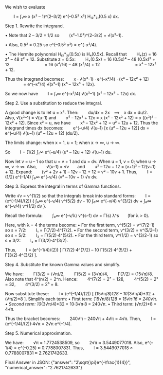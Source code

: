 We wish to evaluate

  I = ∫₁∞ x (x² – 1)^(2–3/2) e^(–0.5² x²) H₍₂*₂₎(0.5 x) dx.

Step 1. Rewrite the integrand.

• Note that 2 – 3/2 = 1/2 so
  (x²–1.0²)^(2–3/2) = √(x²–1).

• Also, 0.5² = 0.25 so e^(–0.5² x²) = e^(–x²/4).

• The Hermite polynomial H₍₂*₂₎(0.5x) is H₄(0.5x). Recall that
  H₄(z) = 16 z⁴ – 48 z² + 12.
Substitute z = 0.5x:
  H₄(0.5x) = 16 (0.5x)⁴ – 48 (0.5x)² + 12
        = 16 (x⁴/16) – 48 (x²/4) + 12
        = x⁴ – 12x² + 12.

Thus the integrand becomes:
  x · √(x²–1) · e^(–x²/4) · (x⁴ – 12x² + 12)
     = e^(–x²/4) √(x²–1) (x⁵ – 12x³ + 12x).

So we now have
  I = ∫₁∞ e^(–x²/4) √(x²–1) (x⁵ – 12x³ + 12x) dx.

Step 2. Use a substitution to reduce the integral.

A good change is to let u = x². Then:
  du/dx = 2x ⟹ x dx = du/2.
Also, √(x²–1) = √(u–1) and
  x⁵ – 12x³ + 12x = x (x⁴ – 12x² + 12) = x ((x²)² – 12x² + 12).
Since x² = u, we have
  x⁴ – 12x² + 12 = u² – 12u + 12.
Thus the integrand times dx becomes:
  e^(–u/4) √(u–1) [x (u² – 12u + 12)] dx = e^(–u/4) √(u–1) (u² – 12u + 12) (du/2).

The limits change: when x = 1, u = 1; when x → ∞, u → ∞.

So
  I = (1/2) ∫₁∞ e^(–u/4) (u² – 12u + 12) √(u–1) du.

Now let v = u – 1 so that u = v + 1 and du = dv. When u = 1, v = 0; when u → ∞, v → ∞. Also,
  √(u–1) = √v  and
  u² – 12u + 12 = (v+1)² – 12(v+1) + 12.
Expand:
  (v² + 2v + 1) – 12v – 12 + 12 = v² – 10v + 1.
Thus,
  I = (1/2) e^(–1/4) ∫₀∞ e^(–v/4) (v² – 10v + 1) √v dv.

Step 3. Express the integral in terms of Gamma functions.

Write √v = v^(1/2) so that the integrals break into standard forms:
  I = (e^(–1/4)/(2)) { ∫₀∞ e^(–v/4) v^(5/2) dv – 10 ∫₀∞ e^(–v/4) v^(3/2) dv + ∫₀∞ e^(–v/4) v^(1/2) dv }.

Recall the formula:
  ∫₀∞ e^(–v/λ) v^(s–1) dv = Γ(s) λ^s  (for λ > 0).

Here, with λ = 4 the terms become:
• For the first term, v^(5/2) = v^(7/2–1) so s = 7/2:
  I₁ = Γ(7/2)·4^(7/2).
• For the second term, v^(3/2) = v^(5/2–1) so s = 5/2:
  I₂ = Γ(5/2)·4^(5/2).
• For the third term, v^(1/2) = v^(3/2–1) so s = 3/2:
  I₃ = Γ(3/2)·4^(3/2).

Thus,
  I = (e^(–1/4)/(2)) [ Γ(7/2)·4^(7/2) – 10 Γ(5/2)·4^(5/2) + Γ(3/2)·4^(3/2) ].

Step 4. Substitute the known Gamma values and simplify.

We have:
  Γ(3/2) = (√π)/2,
  Γ(5/2) = (3√π)/4,
  Γ(7/2) = (15√π)/8.
Also note that 4^(n/2) = 2^n. Hence:
  4^(7/2) = 2⁷ = 128,
  4^(5/2) = 2⁵ = 32,
  4^(3/2) = 2³ = 8.

Now substitute these:
  I = (e^(–1/4)/(2)) [ (15√π/8)*128 – 10*(3√π/4)*32 + (√π/2)*8 ].
Simplify each term:
• First term: (15√π/8)*128 = 15√π·16 = 240√π.
• Second term: 10*(3√π/4)*32 = 10·3√π·8 = 240√π.
• Third term: (√π/2)*8 = 4√π.

Thus the bracket becomes:
  240√π – 240√π + 4√π = 4√π.
Then,
  I = (e^(–1/4)/(2))·4√π = 2√π e^(–1/4).

Step 5. Numerical approximation.

We have:
  √π ≈ 1.7724538509,
so
  2√π ≈ 3.5449077018.
Also, e^(–1/4) = e^(–0.25) ≈ 0.7788007831.
Thus,
  I ≈ 3.5449077018 × 0.7788007831 ≈ 2.7621742633.

Final Answer in JSON:
{"answer": "2\\sqrt{\\pi}e^{-\\frac{1}{4}}", "numerical_answer": "2.7621742633"}